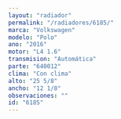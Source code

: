 ```yaml
---
layout: "radiador"
permalink: "/radiadores/6185/"
marca: "Volkswagen"
modelo: "Polo"
ano: "2016"
motor: "L4 1.6"
transmision: "Automática"
parte: "640012"
clima: "Con clima"
alto: "25 5/8"
ancho: "12 1/8"
observaciones: ""
id: "6185"
---
```


